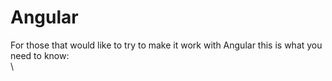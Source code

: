 # Angular

For those that would like to try to make it work with Angular this is what you need to know: \
\

